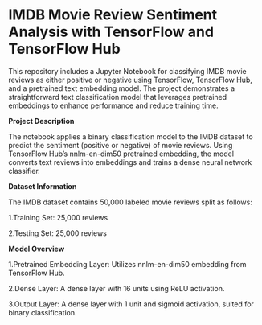 # IMDB Movie Review Sentiment Analysis with TensorFlow and TensorFlow Hub
This repository includes a Jupyter Notebook for classifying IMDB movie reviews as either positive or negative using TensorFlow, TensorFlow Hub, and a pretrained text embedding model. The project demonstrates a straightforward text classification model that leverages pretrained embeddings to enhance performance and reduce training time.

**Project Description**

The notebook applies a binary classification model to the IMDB dataset to predict the sentiment (positive or negative) of movie reviews. Using TensorFlow Hub’s nnlm-en-dim50 pretrained embedding, the model converts text reviews into embeddings and trains a dense neural network classifier.

**Dataset Information**

The IMDB dataset contains 50,000 labeled movie reviews split as follows:

1.Training Set: 25,000 reviews

2.Testing Set: 25,000 reviews

**Model Overview**

1.Pretrained Embedding Layer: Utilizes nnlm-en-dim50 embedding from TensorFlow Hub.

2.Dense Layer: A dense layer with 16 units using ReLU activation.

3.Output Layer: A dense layer with 1 unit and sigmoid activation, suited for binary classification.
